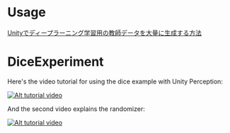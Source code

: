 # Usage
[Unityでディープラーニング学習用の教師データを大量に生成する方法](https://zenn.dev/karaage0703/articles/2d54b5c02dfe39)

# DiceExperiment

Here's the video tutorial for using the dice example with Unity Perception:

[![Alt tutorial video](https://img.youtube.com/vi/XlkXo6Hn4PA/0.jpg)](https://www.youtube.com/watch?v=XlkXo6Hn4PA)

And the second video explains the randomizer: 

[![Alt tutorial video](https://img.youtube.com/vi/AkuOpnWIa6s/0.jpg)](https://www.youtube.com/watch?v=AkuOpnWIa6s)
